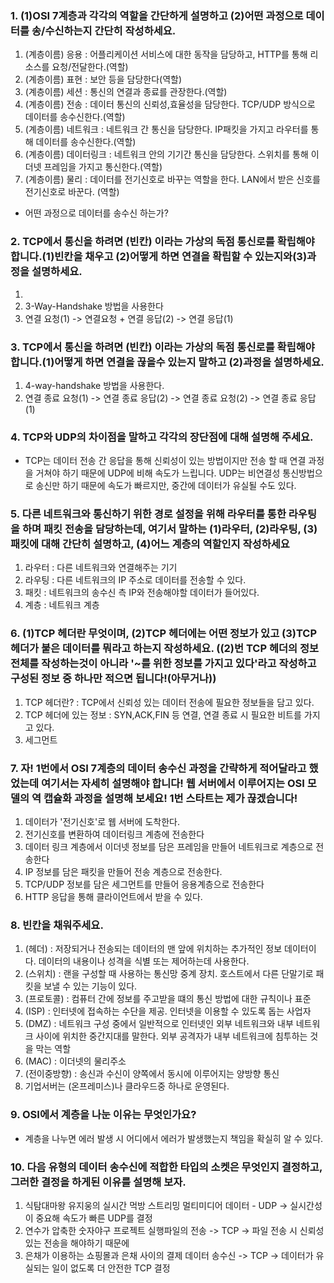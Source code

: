 ### 1. (1)OSI 7계층과 각각의 역할을 간단하게 설명하고 (2)어떤 과정으로 데이터를 송/수신하는지 간단히 작성하세요.
1. (계층이름) 응용          :  어플리케이션 서비스에 대한 동작을 담당하고, HTTP를 통해 리소스를 요청/전달한다.(역할)
2. (계층이름) 표현          :  보안 등을 담당한다(역할)
3. (계층이름) 세션          :  통신의 연결과 종료를 관장한다.(역할)
4. (계층이름) 전송          :  데이터 통신의 신뢰성,효율성을 담당한다. TCP/UDP 방식으로 데이터를 송수신한다.(역할)
5. (계층이름) 네트워크      :  네트워크 간 통신을 담당한다. IP패킷을 가지고 라우터를 통해 데이터를 송수신한다.(역할)
6. (계층이름) 데이터링크    :  네트워크 안의 기기간 통신을 담당한다. 스위치를 통해 이더넷 프레임을 가지고 통신한다.(역할)
7. (계층이름) 물리          :  데이터를 전기신호로 바꾸는 역할을 한다. LAN에서 받은 신호를 전기신호로 바꾼다. (역할)
- 어떤 과정으로 데이터를 송수신 하는가? 

### 2. TCP에서 통신을 하려면 (빈칸) 이라는 가상의 독점 통신로를 확립해야 합니다.(1)빈칸을 채우고 (2)어떻게 하면 연결을 확립할 수 있는지와(3)과정을 설명하세요.
1. 
2. 3-Way-Handshake 방법을 사용한다
3. 연결 요청(1) -> 연결요청 + 연결 응답(2) -> 연결 응답(1) 

### 3. TCP에서 통신을 하려면 (빈칸) 이라는 가상의 독점 통신로를 확립해야 합니다.(1)어떻게 하면 연결을 끊을수 있는지 말하고 (2)과정을 설명하세요.
1. 4-way-handshake 방법을 사용한다.
2. 연결 종료 요청(1) -> 연결 종료 응답(2) -> 연결 종료 요청(2) -> 연결 종료 응답(1)

### 4. TCP와 UDP의 차이점을 말하고 각각의 장단점에 대해 설명해 주세요.
- TCP는 데이터 전송 간 응답을 통해 신뢰성이 있는 방법이지만 전송 할 때 연결 과정을 거쳐야 하기 때문에 UDP에 비해 속도가 느립니다.
UDP는 비연결성 통신방법으로 송신만 하기 때문에 속도가 빠르지만, 중간에 데이터가 유실될 수도 있다.

### 5. 다른 네트워크와 통신하기 위한 경로 설정을 위해 라우터를 통한 라우팅을 하며 패킷 전송을 담당하는데, 여기서 말하는 (1)라우터, (2)라우팅, (3)패킷에 대해 간단히 설명하고, (4)어느 계층의 역할인지 작성하세요
1. 라우터 : 다른 네트워크와 연결해주는 기기
2. 라우팅 : 다른 네트워크의 IP 주소로 데이터를 전송할 수 있다.
3. 패킷 : 네트워크의 송수신 측 IP와 전송해야할 데이터가 들어있다.
4. 계층 : 네트워크 계층

### 6. (1)TCP 헤더란 무엇이며, (2)TCP 헤더에는 어떤 정보가 있고 (3)TCP 헤더가 붙은 데이터를 뭐라고 하는지 작성하세요. ((2)번 TCP 헤더의 정보 전체를 작성하는것이 아니라 '~를 위한 정보를 가지고 있다'라고 작성하고 구성된 정보 중 하나만 적으면 됩니다!(아무거나))
1. TCP 헤더란? : TCP에서 신뢰성 있는 데이터 전송에 필요한 정보들을 담고 있다.
2. TCP 헤더에 있는 정보 : SYN,ACK,FIN 등 연결, 연결 종료 시 필요한 비트를 가지고 있다.
3. 세그먼트

### 7. 자! 1번에서 OSI 7계층의 데이터 송수신 과정을 간략하게 적어달라고 했었는데 여기서는 자세히 설명해야 합니다! 웹 서버에서 이루어지는 OSI 모델의 역 캡슐화 과정을 설명해 보세요! 1번 스타트는 제가 끊겠습니다!
1. 데이터가 '전기신호'로 웹 서버에 도착한다.
2. 전기신호를 변환하여 데이터링크 계층에 전송한다
3. 데이터 링크 계층에서 이더넷 정보를 담은 프레임을 만들어 네트워크로 계층으로 전송한다
4. IP 정보를 담은 패킷을 만들어 전송 계층으로 전송한다.
5. TCP/UDP 정보를 담은 세그먼트를 만들어 응용계층으로 전송한다
6. HTTP 응답을 통해 클라이언트에서 받을 수 있다.

### 8. 빈칸을 채워주세요.
1. (헤더) : 저장되거나 전송되는 데이터의 맨 앞에 위치하는 추가적인 정보 데이터이다. 데이터의 내용이나 성격을 식별 또는 제어하는데 사용한다.
2. (스위치) : 랜을 구성할 때 사용하는 통신망 중계 장치. 호스트에서 다른 단말기로 패킷을 보낼 수 있는 기능이 있다.
3. (프로토콜) : 컴퓨터 간에 정보를 주고받을 떄의 통신 방법에 대한 규칙이나 표준
4. (ISP) : 인터넷에 접속하는 수단을 제공. 인터넷을 이용할 수 있도록 돕는 사업자 
5. (DMZ) : 네트워크 구성 중에서 일반적으로 인터넷인 외부 네트워크와 내부 네트워크 사이에 위치한 중간지대를 말한다. 외부 공격자가 내부 네트워크에 침투하는 것을 막는 역할 
6. (MAC) : 이더넷의 물리주소
7. (전이중방향) : 송신과 수신이 양쪽에서 동시에 이루어지는 양방향 통신
8. 기업서버는 (온프레미스)나 클라우드중 하나로 운영된다.

### 9. OSI에서 계층을 나눈 이유는 무엇인가요?
- 계층을 나누면 에러 발생 시 어디에서 에러가 발생했는지 책임을 확실히 알 수 있다.

### 10. 다음 유형의 데이터 송수신에 적합한 타입의 소켓은 무엇인지 결정하고, 그러한 결정을 하게된 이유를 설명해 보자.
1. 식탐대마왕 유지웅의 실시간 먹방 스트리밍 멀티미디어 데이터 - UDP -> 실시간성이 중요해 속도가 빠른 UDP를 결정
2. 연수가 압축한 숫자야구 프로젝트 실행파일의 전송 -> TCP -> 파일 전송 시 신뢰성 있는 전송을 해야하기 때문에
3. 은채가 이용하는 쇼핑몰과 은채 사이의 결제 데이터 송수신 -> TCP -> 데이터가 유실되는 일이 없도록 더 안전한 TCP 결정


